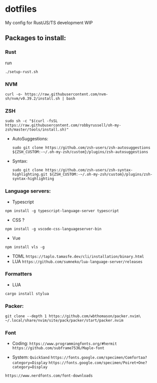 # dotfiles

My config for Rust/JS/TS development
WIP

## Packages to install:

### Rust
run 
```
./setup-rust.sh
```
### NVM

```
curl -o- https://raw.githubusercontent.com/nvm-sh/nvm/v0.39.2/install.sh | bash
```

### ZSH

```
sudo sh -c "$(curl -fsSL https://raw.githubusercontent.com/robbyrussell/oh-my-zsh/master/tools/install.sh)"
```

- AutoSuggestions:
  ```
  sudo git clone https://github.com/zsh-users/zsh-autosuggestions ${ZSH_CUSTOM:-~/.oh-my-zsh/custom}/plugins/zsh-autosuggestions
  ```
- Syntax:
  ```
  sudo git clone https://github.com/zsh-users/zsh-syntax-highlighting.git ${ZSH_CUSTOM:-~/.oh-my-zsh/custom}/plugins/zsh-syntax-highlighting
  ```

### Language servers:

- Typescript

```
npm install -g typescript-language-server typescript
```

- CSS ?

```
npm install -g vscode-css-languageserver-bin
```

- Vue

```
npm install vls -g
```

- TOML
  `https://taplo.tamasfe.dev/cli/installation/binary.html`
- LUA
  `https://github.com/sumneko/lua-language-server/releases`

### Formatters

- LUA

```
cargo install stylua
```

### Packer:

```
git clone --depth 1 https://github.com/wbthomason/packer.nvim\
~/.local/share/nvim/site/pack/packer/start/packer.nvim
```

### Font

- Coding:
`https://www.programmingfonts.org/#hermit`
`https://github.com/subframe7536/Maple-font`

- System:
  `QuickSand`
  `https://fonts.google.com/specimen/Comfortaa?category=Display`
  `https://fonts.google.com/specimen/Poiret+One?category=Display`

```
https://www.nerdfonts.com/font-downloads
```
